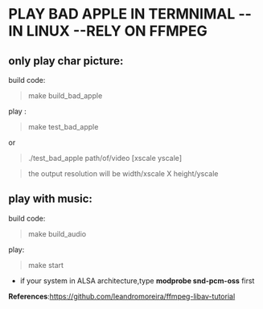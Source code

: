 # PLAY BAD APPLE IN TERMNIMAL --IN LINUX --RELY ON FFMPEG

## only play char picture:
build code:
>make build_bad_apple

play :
>make test_bad_apple

or 
>./test_bad_apple path/of/video [xscale yscale]

>the output resolution will be width/xscale X height/yscale

## play with music:

build code:
>make build_audio

play:
>make start

- if your system in ALSA architecture,type **modprobe snd-pcm-oss** first


**References**:<https://github.com/leandromoreira/ffmpeg-libav-tutorial>

